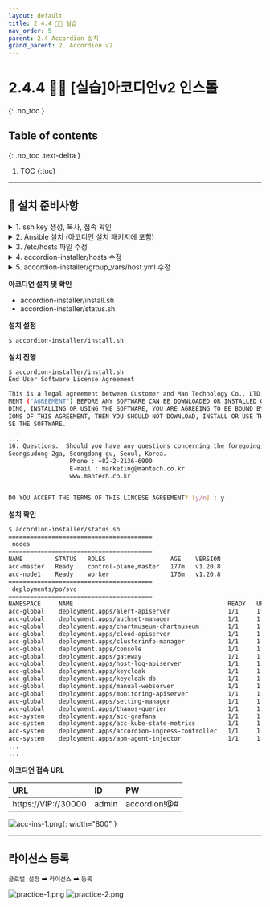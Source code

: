 ```yaml
---
layout: default
title: 2.4.4 👨‍💻 실습
nav_order: 5
parent: 2.4 Accordion 설치
grand_parent: 2. Accordion v2
---
```


# 2.4.4 👨‍💻 [실습]아코디언v2 인스톨
{: .no_toc }

## Table of contents
{: .no_toc .text-delta }

1. TOC
{:toc}


---


## 📖 설치 준비사항

<details>
<summary>1. ssh key 생성, 복사, 접속 확인</summary>
  
{% highlight bash %}


Ansible script 수행을 위해 각 노드에서 ssh로 root 로그인이 가능하도록 설정 변경합니다. (Master&node 서버) 
$ vi /etc/ssh/sshd_config
…
PasswordAuthentication yes
PermitRootLogin yes
…
$ systemctl restart sshd

master서버에서 ssh key를 생성합니다. (Master 서버) (Master서버를 포함하여 적용해야합니다.)
$ ssh-copy-id -i /root/.ssh/id_rsa.pub [노드IP]
The authenticity of host '10.140.0.3 (10.140.0.3)' can’t be established.
ECDSA key fingerprint is 34:b2:38:b8:be:1b:dd:f1:44:d8:ba:ec:92:d1:d6:dc.
Are you sure you want to continue connecting (yes/no)? yes
/bin/ssh-copy-id: INFO: attempting to log in with the new key(s), to filter out any that are already installed
/bin/ssh-copy-id: INFO: 1 key(s) remain to be installed — if you are prompted now it is to install the new keys
root@10.140.0.3’s password:
Number of key(s) added: 1
Now try logging into the machine, with: "ssh '10.140.0.3'"
and check to make sure that only the key(s) you wanted were added.
(cluster의 구성서버 모두 등록할 때까지 반복해야 합니다.)

SSH Key 설정이 정상적인 확인합니다. (Master 서버) (Master서버를 포함하여 적용해야합니다.)
$ ssh [노드IP]
The authenticity of host 'acc-node1 (10.140.0.3)' can’t be established.
ECDSA key fingerprint is 34:b2:38:b8:be:1b:dd:f1:44:d8:ba:ec:92:d1:d6:dc.
Are you sure you want to continue connecting (yes/no)? yes
Warning: Permanently added 'acc-node1' (ECDSA) to the list of known hosts.
Last failed login: Mon Sep 4 08:17:06 UTC 2017 from 59.49.38.210 on ssh:notty
There was 1 failed login attempt since the last successful login.
Last login: Mon Sep 4 07:18:33 2017
[root@acc-node1 ~] (패스워드 없이 로그인이 가능하면 정상입니다.)

{% endhighlight %}
   
</details>


<details>
<summary>2. Ansible 설치 (아코디언 설치 패키지에 포함)</summary>
  
{% highlight bash %}
# 각 OS에 맞도록 접속
$ /rpms/rpm_redhat7/0_ansible/install.sh # Redhat 계열 7버전
$ /rpms/rpm_redhat8/0_ansible/install.sh # Redhat 계열 8버전
$ /rpms/rpm_dpkg/0_ansible/install.sh # ubuntu 18버전

{% endhighlight %}
   
</details>

<details>
<summary>3. /etc/hosts 파일 수정</summary>
  
{% highlight bash %}

$ vi /etc/hosts
10.140.0.2
acc-master
10.140.0.3
acc-node1
10.140.0.4
acc-node2
10.140.0.5
acc-master2
10.140.0.6
acc-master3
…
{% endhighlight %}
   
</details>
<details>
<summary>4. accordion-installer/hosts 수정</summary>
hostname, ansible_host 정보를 수정


{% highlight bash %}

install-server  ansible_host=127.0.0.1     ansible_connection=local   node_role=infra

#########################################################################################
# host-cluster List
#########################################################################################
acc-host-master   ansible_host=10.20.200.201    ansible_connection=ssh   node_role=infra
acc-host-node1    ansible_host=10.20.200.204    ansible_connection=ssh   node_role=infra
acc-host-node2    ansible_host=10.20.200.205    ansible_connection=ssh   node_role=infra

#########################################################################################
# member-cluster List
#########################################################################################
#acc-member-master    ansible_host=10.20.200.206    ansible_connection=ssh   node_role=infra
#acc-member-node1    ansible_host=10.20.200.207    ansible_connection=ssh     node_role=infra
#acc-member-node2    ansible_host=10.20.200.208    ansible_connection=ssh     node_role=infra
#acc-member-master2   ansible_host=10.20.200.5    ansible_connection=ssh     node_role=infra
#acc-member-master3   ansible_host=10.20.200.6    ansible_connection=ssh     node_role=infra

#########################################################################################
# Group List 
#########################################################################################
[local]
install-server

#########################################################################################
# Manager Group

[host-master]
acc-master

[host-master-cluster]

[host-minions]
acc-node1
acc-node2

[host-cluster]
acc-master
acc-node1
acc-node2

{% endhighlight %}
   
</details>
<details>
<summary>5. accordion-installer/group_vars/host.yml 수정</summary>

{% highlight bash %}

#- setup variable for cluster installation

########################################################
## Master configuation
########################################################
# master isolation ( yes / no ) 
master_isolation: "yes"
master_host_name: "acc-master" # 정보 수정
master_ip: 10.20.200.201 # 정보 수정

########################################################
# 3master mode( yes / no )
########################################################
master_mode: "no"
master2_ip: 10.20.200.202
master3_ip: 10.20.200.203
master2_hostname: "dev-accordion2"
master3_hostname: "dev-accordion3"
# L4_mode ( L4 / haproxy )
L4_mode: "haproxy"
haproxy_port: 8443
keep_vip: 10.20.200.200
keep_interface: ens192
# Set it up if you want to add the master server later
# If master_mode is "no", it will not work.
# single_option( yes / no )
single_option: "no"

########################################################
## container_name (containerd & cri-o)
########################################################
container_option: "containerd"

# container_option (containerd)
selinux_enable: "no"

# container_option (cri-o)
crio_interface: "ens192"
pid_limit: "4096"

########################################################
# storage setting
########################################################
# storage_option ( nfs / ceph )
storage_option: "nfs"

# nfs_setup ( internal / external )
nfs_setup: "internal" 
nfs_server_ip: 10.10.0.84 # master ip로 정보 수정
accordion_nfs_path: "/mnt/vol1"

# nfs_version ( v3 / v4 )
nfs_version: "v3"

# ceph_option ( cephfs / rbd )
ceph_option: "cephfs"

#ceph health, ceph fsid, ceph auth get-key client.admin, ceph status
ceph_server_ip: "10.20.200.107"
ceph_server_port: "6789"
ceph_id: "admin"
ceph_key: "AQCKoqVh0eR5MxAAL4WziV7oyVsdtHC6Wz0RcQ=="
#ceph_id: "kubernetes"
#ceph_key: "AQBDpKVhFhPCIRAAf1xqSLgi558DIH+FvcCyMQ=="
ceph_fsid: "84ab6f51-d13e-4a83-9ccc-fd3b9228e728"
ceph_fsname: "cephfs"
#ceph_fsname: "cephrbd_pool"

########################################################
# etcd external option
########################################################
etcd_external: "no"

########################################################
# base registry
########################################################
# accordion_registry_option ( local / external )
base_registry_option: "local"
base_registry_address: 10.20.200.200 # master ip로 정보 수정
base_registry_port: 5000
base_registry_id: accregistry
base_registry_passwd: accordionadmin

########################################################
# user registry
########################################################
# registry_option ( registry / harbor)
user_registry_option: "registry"
user_registry_address: 10.20.200.200 # master ip로 정보 수정
user_registry_port: 30001

# registry_external ( yes / no )
user_registry_external: "no"

# user_registry_external: "yes"
user_registry_id: accregistry
user_registry_pw: accordionadmin

# registry information
htpasswd_option: "yes"

########################################################
# Network Setting
########################################################
# CNI (calico or weave)
network_cni: "calico"
# podman Network
podman_cidr: "172.17.0.0/16"
# Pod Network (weave)
IPALLOC_RANGE: "172.32.0.0/12"
# Pod Network (calico)
pod_network_cidr: "172.32.0.0/16"
# Calico Mode (IPIP & vxlan)
calico_backend: "vxlan" # 정보 수정
# kubernetes Service Network
service_cidr: "10.96.0.0/12"
kubelet_clusterdns: "10.96.0.10"
kubernetes_clusterip: "10.96.0.1"

########################################################
## container dir
########################################################
containers_storage_runroot: /mnt/vol1/var/run/containers # 정보 수정
containers_storage_volume: /mnt/vol1/var/lib/containers # 정보 수정

########################################################
## Kubernetes dir
########################################################
kubelet_root_dir: /mnt/vol1/var/lib # 정보 수정
kube_addon_dir: /mnt/vol1/etc/kubernetes/addon # 정보 수정
docker_rpm_dir: /mnt/vol1/tmp # 정보 수정 

########################################################
# If the external IP is set up on the master server, enter the IP.
########################################################
master_external_ip: "127.0.0.1" # public ip로 정보 수정

########################################################
## Add node option (yes / no)
########################################################
noschedule: "no"

##########################################
## accordion GPU monitoring(yes/no)
##########################################
gpu_server: "yes"

##########################################
## external prometheus
##########################################
external_prometheus: "no"
prometheus_name: "prometheus-operator-prometheus"
prometheus_ns: "acc-system"


{% endhighlight %}
   
</details>



**아코디언 설치 및 확인**
- accordion-installer/install.sh
- accordion-installer/status.sh

**설치 설정**
```bash
$ accordion-installer/install.sh
```

**설치 진행**
```bash
$ accordion-installer/install.sh
End User Software License Agreement

This is a legal agreement between Customer and Man Technology Co., LTD. ("Mantech").  YOU MUST READ AND AGREE TO THE TERMS OF THIS END USER SOFTWARE LICENSE AGREE
MENT ("AGREEMENT") BEFORE ANY SOFTWARE CAN BE DOWNLOADED OR INSTALLED OR USED.  BY CLICKING ON THE "ACCEPT" BUTTON OR TYPING THE "Y" OF THIS AGREEMENT, OR DOWNLOA
DING, INSTALLING OR USING THE SOFTWARE, YOU ARE AGREEING TO BE BOUND BY THE TERMS AND CONDITIONS OF THIS AGREEMENT.  IF YOU DO NOT AGREE WITH THE TERMS AND CONDIT
IONS OF THIS AGREEMENT, THEN YOU SHOULD NOT DOWNLOAD, INSTALL OR USE THE SOFTWARE.  BY DOING SO YOU FORGO ANY IMPLIED OR STATED RIGHTS TO DOWNLOAD OR INSTALL OR U
SE THE SOFTWARE.
...
...
16. Questions.  Should you have any questions concerning the foregoing, please contact Mantech at the following address: Man Technology Co., LTD. 12th Fl, 308-4,
Seongsudong 2ga, Seongdong-gu, Seoul, Korea.
                 Phone : +82-2-2136-6900
                 E-mail : marketing@mantech.co.kr
                 www.mantech.co.kr


DO YOU ACCEPT THE TERMS OF THIS LINCESE AGREEMENT? [y/n] : y
```

**설치 확인**
```bash
$ accordion-installer/status.sh
========================================
 nodes
========================================
NAME         STATUS   ROLES                  AGE    VERSION
acc-master   Ready    control-plane,master   177m   v1.20.8
acc-node1    Ready    worker                 176m   v1.20.8
========================================
 deployments/po/svc
========================================
NAMESPACE     NAME                                           READY   UP-TO-DATE   AVAILABLE   AGE
acc-global    deployment.apps/alert-apiserver                1/1     1            1           162m
acc-global    deployment.apps/authset-manager                1/1     1            1           161m
acc-global    deployment.apps/chartmuseum-chartmuseum        1/1     1            1           163m
acc-global    deployment.apps/cloud-apiserver                1/1     1            1           161m
acc-global    deployment.apps/clusterinfo-manager            1/1     1            1           172m
acc-global    deployment.apps/console                        1/1     1            1           162m
acc-global    deployment.apps/gateway                        1/1     1            1           162m
acc-global    deployment.apps/host-log-apiserver             1/1     1            1           162m
acc-global    deployment.apps/keycloak                       1/1     1            1           163m
acc-global    deployment.apps/keycloak-db                    1/1     1            1           163m
acc-global    deployment.apps/manual-webserver               1/1     1            1           161m
acc-global    deployment.apps/monitoring-apiserver           1/1     1            1           162m
acc-global    deployment.apps/setting-manager                1/1     1            1           163m
acc-global    deployment.apps/thanos-querier                 1/1     1            1           163m
acc-system    deployment.apps/acc-grafana                    1/1     1            1           170m
acc-system    deployment.apps/acc-kube-state-metrics         1/1     1            1           170m
acc-system    deployment.apps/accordion-ingress-controller   1/1     1            1           170m
acc-system    deployment.apps/apm-agent-injector             1/1     1            1           166m
...
...

```

**아코디언 접속 URL**

| URL      | ID    | PW    |
|:---------|:------|:------|
| https://VIP://30000      | admin  | accordion!@# |

![acc-ins-1.png](/assets/images/accordion/acc-ins-1.png){: width="800" }


---


## 라이선스 등록
`글로벌 설정` ➡ `라이선스` ➡ `등록`

![practice-1.png](/assets/images/accordion/practice-1.png)
![practice-2.png](/assets/images/accordion/practice-2.png)
